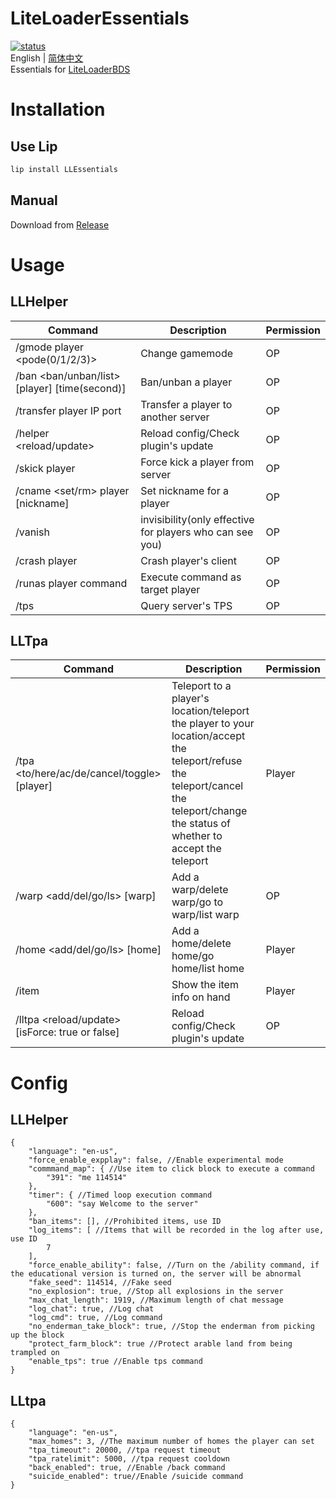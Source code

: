 # LiteLoaderEssentials

[![status](https://img.shields.io/github/actions/workflow/status/LiteLDev/LLEssentials/build-cmake.yml?style=for-the-badge)]("https://github.com/LiteLDev/LLEssentials/actions")  
English | [简体中文](README_zh-cn.md)  
Essentials for [LiteLoaderBDS](https://github.com/LiteLDev/LiteLoaderBDS)

# Installation

## Use Lip

```bash
lip install LLEssentials
```

## Manual

Download from [Release](https://github.com/LiteLDev/LLEssentials/releases)

# Usage

## LLHelper

| Command                                       | Description                                              | Permission |
|-----------------------------------------------|----------------------------------------------------------|------------|
| /gmode player <pode(0/1/2/3)>                 | Change gamemode                                          | OP         |
| /ban <ban/unban/list> [player] [time(second)] | Ban/unban a player                                       | OP         |
| /transfer player IP port                      | Transfer a player to another server                      | OP         |
| /helper <reload/update>                       | Reload config/Check plugin's update                      | OP         |
| /skick player                                 | Force kick a player from server                          | OP         |
| /cname <set/rm> player [nickname]             | Set nickname for a player                                | OP         |
| /vanish                                       | invisibility(only effective for players who can see you) | OP         |
| /crash player                                 | Crash player's client                                    | OP         |
| /runas player command                         | Execute command as target player                         | OP         |
| /tps                                          | Query server's TPS                                       | OP         |

## LLTpa

| Command                                         | Description                                                                                                                                                                          | Permission |
|-------------------------------------------------|--------------------------------------------------------------------------------------------------------------------------------------------------------------------------------------|------------|
| /tpa <to/here/ac/de/cancel/toggle> [player]     | Teleport to a player's location/teleport the player to your location/accept the teleport/refuse the teleport/cancel the teleport/change the status of whether to accept the teleport | Player     |
| /warp <add/del/go/ls> [warp]                    | Add a warp/delete warp/go to warp/list warp                                                                                                                                          | OP         |
| /home <add/del/go/ls> [home]                    | Add a home/delete home/go home/list home                                                                                                                                             | Player     |
| /item                                           | Show the item info on hand                                                                                                                                                           | Player     |
| /lltpa <reload/update> [isForce: true or false] | Reload config/Check plugin's update                                                                                                                                                  | OP         |

# Config

## LLHelper

```jsonc
{
    "language": "en-us",
    "force_enable_expplay": false, //Enable experimental mode
    "commmand_map": { //Use item to click block to execute a command
        "391": "me 114514"
    },
    "timer": { //Timed loop execution command
        "600": "say Welcome to the server"
    },
    "ban_items": [], //Prohibited items, use ID
    "log_items": [ //Items that will be recorded in the log after use, use ID
        7
    ],
    "force_enable_ability": false, //Turn on the /ability command, if the educational version is turned on, the server will be abnormal
    "fake_seed": 114514, //Fake seed
    "no_explosion": true, //Stop all explosions in the server
    "max_chat_length": 1919, //Maximum length of chat message
    "log_chat": true, //Log chat
    "log_cmd": true, //Log command
    "no_enderman_take_block": true, //Stop the enderman from picking up the block
    "protect_farm_block": true //Protect arable land from being trampled on
    "enable_tps": true //Enable tps command
}
```

## LLtpa

```jsonc
{
    "language": "en-us",
    "max_homes": 3, //The maximum number of homes the player can set
    "tpa_timeout": 20000, //tpa request timeout
    "tpa_ratelimit": 5000, //tpa request cooldown
    "back_enabled": true, //Enable /back command
    "suicide_enabled": true//Enable /suicide command
}
```
